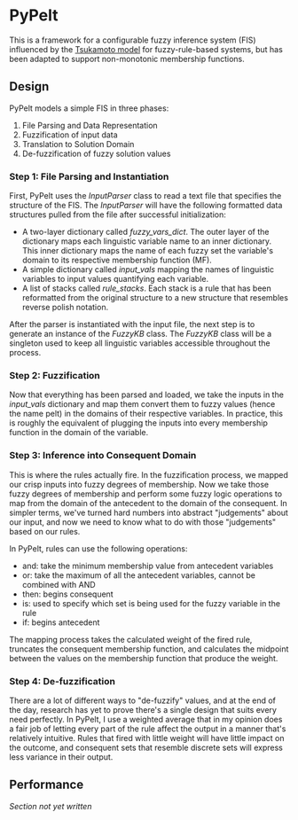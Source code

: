 # PyPelt

This is a framework for a configurable fuzzy inference system (FIS) influenced by the 
[Tsukamoto model](http://researchhubs.com/post/engineering/fuzzy-system/tsukamoto-fuzzy-model.html) for 
fuzzy-rule-based systems, but has been adapted to support non-monotonic membership functions. 


## Design

PyPelt models a simple FIS in three phases:
1. File Parsing and Data Representation
2. Fuzzification of input data
3. Translation to Solution Domain
4. De-fuzzification of fuzzy solution values


### Step 1: File Parsing and Instantiation 

First, PyPelt uses the *InputParser* class to read a text file that specifies the structure of the FIS. The 
*InputParser* will have the following formatted data structures pulled from the file after successful initialization:

* A two-layer dictionary called *fuzzy_vars_dict*. The outer layer of the dictionary maps each linguistic variable name 
to an inner dictionary. This inner dictionary maps the name of each fuzzy set the variable's domain to its respective 
membership function (MF).
* A simple dictionary called *input_vals* mapping the names of linguistic variables to input values quantifying each 
variable.
* A list of stacks called *rule_stacks*. Each stack is a rule that has been reformatted from the original structure to 
a new structure that resembles reverse polish notation.

After the parser is instantiated with the input file, the next step is to generate an instance of the *FuzzyKB* class.
The *FuzzyKB* class will be a singleton used to keep all linguistic variables accessible throughout the process. 

### Step 2: Fuzzification

Now that everything has been parsed and loaded, we take the inputs in the *input_vals* dictionary and map them
convert them to fuzzy values (hence the name pelt) in the domains of their respective variables. In practice, 
this is roughly the equivalent of plugging the inputs into every membership function in the domain of the 
variable. 


### Step 3: Inference into Consequent Domain

This is where the rules actually fire. In the fuzzification process, we mapped our crisp inputs into fuzzy 
degrees of membership. Now we take those fuzzy degrees of membership and perform some fuzzy logic operations to 
map from the domain of the antecedent to the domain of the consequent. In simpler terms, we've turned hard numbers into abstract "judgements" about our input, and now we need to know 
what to do with those "judgements" based on our rules. 

In PyPelt, rules can use the following operations:
* and: take the minimum membership value from antecedent variables 
* or: take the maximum of all the antecedent variables, cannot be combined with AND
* then: begins consequent
* is: used to specify which set is being used for the fuzzy variable in the rule
* if: begins antecedent

The mapping process takes the calculated weight of the fired rule, truncates the consequent membership function, 
and calculates the midpoint between the values on the membership function that produce the weight. 


### Step 4: De-fuzzification
There are a lot of different ways to "de-fuzzify" values, and at the end of the day, research has yet to prove 
there's a single design that suits every need perfectly. In PyPelt, I use a weighted average that 
in my opinion does a fair job of letting every part of the rule affect the output in a manner that's relatively 
intuitive. Rules that fired with little weight will have little impact on the outcome, and consequent sets that 
resemble discrete sets will express less variance in their output. 

## Performance

*Section not yet written*
